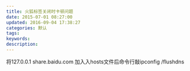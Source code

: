 ```yaml
---
title: 火狐标签关闭时卡顿问题
date: 2015-07-01 08:27:00
updated: 2016-09-04 17:38:27
categories: 默认
tags: 
keywords:
description:
---
```


将127.0.0.1 share.baidu.com
加入入hosts文件后命令行敲ipconfig /flushdns